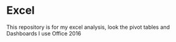 # Excel
This repository is for my excel analysis, look the pivot tables and Dashboards
I use Office 2016
